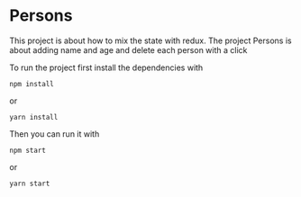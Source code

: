 # Persons

This project is about how to mix the state with redux.
The project Persons is about adding name and age and delete each person with a click

To run the project first install the dependencies with

```
npm install
```
or
```
yarn install
```

Then you can run it with

```
npm start
```
or
```
yarn start
```